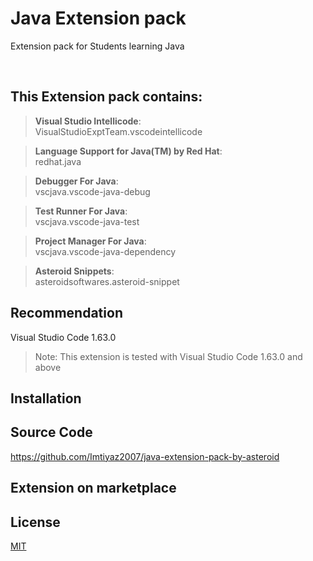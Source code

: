 # Java Extension pack 

Extension pack for Students learning Java

<br>

## This Extension pack contains:
>**Visual Studio Intellicode**: <br>VisualStudioExptTeam.vscodeintellicode <br>

>**Language Support for Java(TM) by Red Hat**: <br>redhat.java<br>

>**Debugger For Java**:<br>vscjava.vscode-java-debug

>**Test Runner For Java**:<br>vscjava.vscode-java-test

>**Project Manager For Java**:<br>vscjava.vscode-java-dependency

>**Asteroid Snippets**:<br>asteroidsoftwares.asteroid-snippet
## Recommendation

Visual Studio Code 1.63.0 <br/>
> Note: This extension is tested with Visual Studio Code 1.63.0 and above

## Installation

## Source Code
<https://github.com/Imtiyaz2007/java-extension-pack-by-asteroid>
## Extension on marketplace

## License
<a href = "https://github.com/Imtiyaz2007/java-extension-pack-by-asteroid/blob/main/LICENSE">MIT<a>
